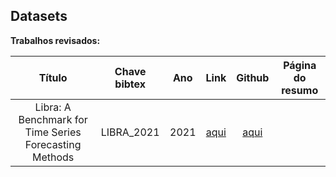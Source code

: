 
## Datasets

**Trabalhos revisados:**

| Título | Chave bibtex | Ano | Link | Github | Página do resumo |
|:------:|:-------:|:---:|:----:|:----------------:|:----------------:|
|Libra: A Benchmark for Time Series Forecasting Methods|LIBRA_2021|2021|[aqui](https://dl.acm.org/doi/10.1145/3427921.3450241)|[aqui](https://github.com/DescartesResearch/ForecastBenchmark)||
